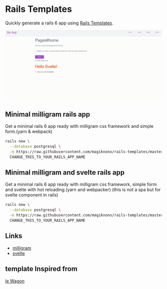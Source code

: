 # Rails Templates

Quickly generate a rails 6 app using [Rails Templates](http://guides.rubyonrails.org/rails_application_templates.html).

![screenshot](minimal-milligram-svelte.gif)

## Minimal milligram rails app

Get a minimal rails 6 app ready with milligram css framework and simple form.(yarn & webpack)

```bash
rails new \
  --database postgresql \
  -m https://raw.githubusercontent.com/magiknono/rails-templates/master/minimal-milligram.rb \
  CHANGE_THIS_TO_YOUR_RAILS_APP_NAME
```

## Minimal milligram and svelte rails app

Get a minimal rails 6 app ready with milligram css framework, simple form and svelte with hot reloading.(yarn and webpacker) (this is not a spa but for svelte component in rails)

```bash
rails new \
  --database postgresql \
  -m https://raw.githubusercontent.com/magiknono/rails-templates/master/minima-milligram-svelte.rb \
  CHANGE_THIS_TO_YOUR_RAILS_APP_NAME
```

## Links

* [milligram](https://milligram.io/)
* [svelte](https://svelte.dev/)

## template Inspired from 

[le Wagon](https://github.com/lewagon/rails-templates)

